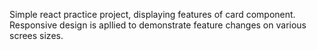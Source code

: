 Simple react practice project, displaying features of card component.
Responsive design is apllied to demonstrate feature changes on various screes sizes.
